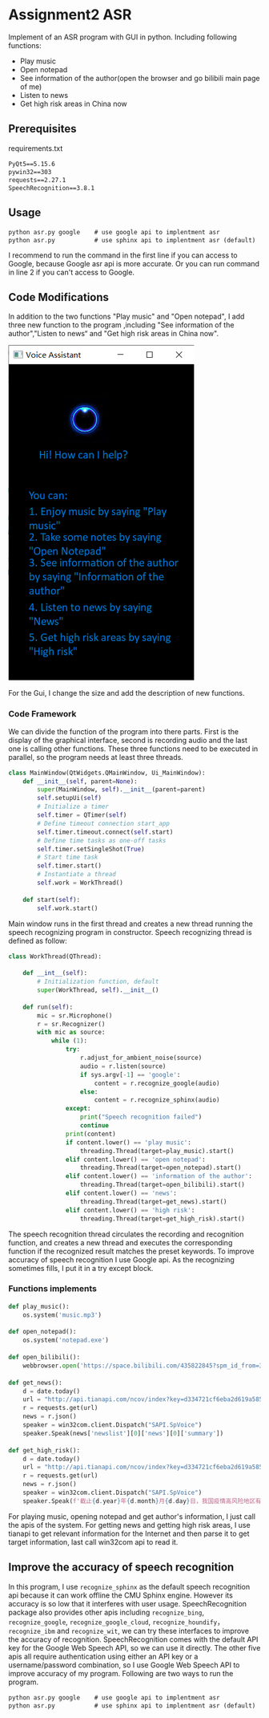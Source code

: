 # Assignment2 ASR
Implement of an ASR program with GUI in python. Including following functions:

- Play music
- Open notepad
- See information of the author(open the browser and go bilibili main page of me)
- Listen to news
- Get high risk areas in China now

## Prerequisites

requirements.txt

```
PyQt5==5.15.6
pywin32==303
requests==2.27.1
SpeechRecognition==3.8.1
```

## Usage

```shell
python asr.py google  	# use google api to implentment asr
python asr.py        	# use sphinx api to implentment asr (default)
```

I recommend to run the command in the first line if you can access to Google, because Google asr api  is more accurate. Or you can run command in line 2 if you can't access to Google.

## Code Modifications

In addition to the two functions "Play music" and "Open notepad", I add three new function to the program ,including "See information of the author","Listen to news“ and "Get high risk areas in China now".

![image-20220428154736150](README/image-20220428154736150.png)

For the Gui, I change the size and add the description of new functions.

### Code Framework

We can divide the function of the program into there parts. First is the display of the graphical interface, second is recording audio and the last one is calling other functions. These three functions need to be executed in parallel, so the program needs at least three threads.

```python
class MainWindow(QtWidgets.QMainWindow, Ui_MainWindow):
    def __init__(self, parent=None):
        super(MainWindow, self).__init__(parent=parent)
        self.setupUi(self)
        # Initialize a timer
        self.timer = QTimer(self)
        # Define timeout connection start_app
        self.timer.timeout.connect(self.start)
        # Define time tasks as one-off tasks
        self.timer.setSingleShot(True)
        # Start time task
        self.timer.start()
        # Instantiate a thread
        self.work = WorkThread()

    def start(self):
        self.work.start()
```

Main window runs in the first thread and creates a new thread running the speech recognizing program in constructor. Speech recognizing thread is defined as follow:

```python
class WorkThread(QThread):

    def __int__(self):
        # Initialization function, default
        super(WorkThread, self).__init__()

    def run(self):
        mic = sr.Microphone()
        r = sr.Recognizer()
        with mic as source:
            while (1):
                try:
                    r.adjust_for_ambient_noise(source)
                    audio = r.listen(source)
                    if sys.argv[-1] == 'google':
                        content = r.recognize_google(audio)
                    else:
                        content = r.recognize_sphinx(audio)
                except:
                    print("Speech recognition failed")
                    continue
                print(content)
                if content.lower() == 'play music':
                    threading.Thread(target=play_music).start()
                elif content.lower() == 'open notepad':
                    threading.Thread(target=open_notepad).start()
                elif content.lower() == 'information of the author':
                    threading.Thread(target=open_bilibili).start()
                elif content.lower() == 'news':
                    threading.Thread(target=get_news).start()
                elif content.lower() == 'high risk':
                    threading.Thread(target=get_high_risk).start()
```

The speech recognition thread circulates the recording and recognition function, and creates a new thread and executes the corresponding function if the recognized result matches the preset keywords. To improve accuracy of speech recognition I use Google api. As the recognizing sometimes fills, I put it in a try except block.

### Functions implements

```python
def play_music():
    os.system('music.mp3')

def open_notepad():
    os.system('notepad.exe')

def open_bilibili():
    webbrowser.open('https://space.bilibili.com/435822845?spm_id_from=333.1007.0.0')

def get_news():
    d = date.today()
    url = "http://api.tianapi.com/ncov/index?key=d334721cf6eba2d619a5855420ec352c&data="+str(d)
    r = requests.get(url)
    news = r.json()
    speaker = win32com.client.Dispatch("SAPI.SpVoice")
    speaker.Speak(news['newslist'][0]['news'][0]['summary'])

def get_high_risk():
    d = date.today()
    url = "http://api.tianapi.com/ncov/index?key=d334721cf6eba2d619a5855420ec352c&data="+str(d)
    r = requests.get(url)
    news = r.json()
    speaker = win32com.client.Dispatch("SAPI.SpVoice")
    speaker.Speak(f'截止{d.year}年{d.month}月{d.day}日，我国疫情高风险地区有，'+','.join(news['newslist'][0]['riskarea']['high']))
```

For playing music, opening notepad and get author's information, I just call the apis of the system. For getting news and getting high risk areas, I use tianapi to get relevant information for the Internet and then parse it to get target information, last call win32com api to read it.

## Improve the accuracy of speech recognition

In this program, I use `recognize_sphinx` as the default speech recognition api because it can work offline the CMU Sphinx engine. However its accuracy is so low that it interferes with user usage. SpeechRecognition package also provides other apis including `recognize_bing`, `recognize_google`, `recognize_google_cloud`, `recognize_houndify`， `recognize_ibm` and `recognize_wit`, we can try these interfaces to improve the accuracy of recognition. SpeechRecognition comes with the default API key for the Google Web Speech API, so we can use it directly. The other five apis all require authentication using either an API key or a username/password combination, so I use  Google Web Speech API to improve accuracy of my program. Following are two ways to run the program.

```shell
python asr.py google  	# use google api to implentment asr
python asr.py        	# use sphinx api to implentment asr (default)
```

